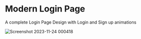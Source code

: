 # Modern Login Page
 A complete Login Page Design with Login and Sign up animations


![Screenshot 2023-11-24 000418](https://github.com/cdahaoui/Modern-Login-Page/assets/62292733/809eea97-0ab6-47e0-837a-498edb619c57)
